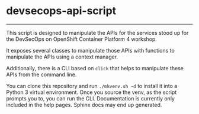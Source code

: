 # devsecops-api-script
---
This script is designed to manipulate the APIs for the services stood up for the DevSecOps on OpenShift Container Platform 4 workshop.

It exposes several classes to manipulate those APIs with functions to manipulate the APIs using a context manager.

Additionally, there is a CLI based on `click` that helps to manipulate these APIs from the command line.

You can clone this repository and run `./mkvenv.sh -d` to install it into a Python 3 virtual environment. Once you source the venv, as the script prompts you to, you can run the CLI. Documentation is currently only included in the help pages. Sphinx docs may end up generated.
